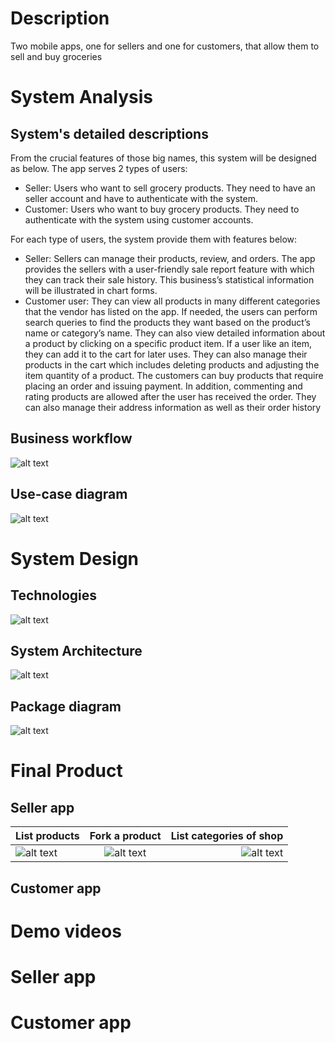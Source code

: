# Description
Two mobile apps, one for sellers and one for customers, that allow them to sell and buy groceries
# System Analysis
## System's detailed descriptions
From the crucial features of those big names, this system will be designed as
below. The app serves 2 types of users:
- Seller: Users who want to sell grocery products. They need to have an seller
account and have to authenticate with the system.
- Customer: Users who want to buy grocery products. They need to authenticate
with the system using customer accounts.

For each type of users, the system provide them with features below:
- Seller: Sellers can manage their products, review, and orders. The app provides
the sellers with a user-friendly sale report feature with which they can track
their sale history. This business’s statistical information will be illustrated in
chart forms.
- Customer user: They can view all products in many different categories that
the vendor has listed on the app. If needed, the users can perform search
queries to find the products they want based on the product’s name or category’s name. They can also view detailed information about a product by
clicking on a specific product item. If a user like an item, they can add it to
the cart for later uses. They can also manage their products in the cart which
includes deleting products and adjusting the item quantity of a product. The
customers can buy products that require placing an order and issuing payment.
In addition, commenting and rating products are allowed after the user has received the order. They can also manage their address information as well as
their order history
## Business workflow
![alt text](https://lh3.googleusercontent.com/WuyvouZCzZ3xtWHUAlMzEbwl446IuQBcXvwdCGP4R3XBHCkaOEMKBCZrB8XiVBOBdzM7MCgACUpzq3E_HOi37ePMj4ZrTlFM9p90-S9hY9cERLHkQ3DNMJoxr4un0oP_QaMaoGJJd-qNYYfZevEv5TGURy4EX9gcrWQOnF7pzhKEbD3JGaRCpGm4V4ZC15EhJRx_bLYxf-hlM6Gi_M9mVxoeRRq01tVZkyH1kmni5qWUqp6JgSmixPLUQxaD1Q99oh1AXwE2vlW1wvUhaXTaaFJO3_wndospdWYhQoIwETOr1K1YFmjqEm5P76zGmqTnwixYoYo-HUeV4Rd7rihtfs1hf6-vQ4CcvKY3KSCdO_EmPgkmss4C-ZEpltfNd_GadQrqrUHKIMu5l2k9c8G2AEaj9RtJzZ14FoFVwjGOcuFqTjJROhGhJVvyxdJDVVPTEcKZ7DoFKZuhJw2lPACTxbNcYatr8Oz5ouBzZYR1hPjxhLGReUtiA-Lsvjx9Ha11Cxbtj9bTnexyOp8kfcuB0sx4je00cicoc4sSF3CT6_BHnVNPxoKa_EDloShovt7BG25Hk7vqIffV3MC4kxwjfWEQiGBD3LCrIhBq2y7ryKg331Xz8EKSgdhZPGK7z3jvFcBzWtXlSV74QUJVs3MPcNbvAbI4DaeYKzfAqZMHNftUo-ZKHNid0QzmtkcklAIH09SlpSNLZIS4Pu1-uGstf_SLLYxz3znB-fW7lGvDclCbCLmJ2A0Le7HJQdUqzsmKYXnsPVfdsfH78eNg4NpI_ibZN_HeVRSFQac=s250-k-rw-no "Logo Title Text 1")

## Use-case diagram
![alt text](https://lh3.googleusercontent.com/aeHLb1lfiL_TYG27hpelOLC3mQJIVpcM3nlw_ma3XoDvW8D3Z-pmrpkY-8jaSlRN4v8Lg8CDykRcsQTjfxoizS8z0Q_mz0bOQ4fUFextORm04kBXDN3TMuzE1VsIvPDNSVZugpYDz2p6sQTE3wlRoOAsRwZGTQ1KnlpBUzDifITX3ByiSL750I7eKMMj9OLEuvHU6JLIy9cal0uxpqG0OyAvbpsuAx-NUoZ1JxzejWT-0B_8Biw8WLkMbigswFj3Lw8n6aFOVUEP-I0n_ru-58uoMviMUdmji6vs-oL5M-k1I_SSC705hxMS3QrBLW1Vr1mSJ_uN60WPYEE2nyyjMp_MfwbMIYnGICAtGrc4tSxPZT-4EZrH9TUbG8kqq-CuKP25CKjkW4SgpHreETAX6vh6Bwg5YY5OTJ0C0P7OoUOWwJKz6QHQWB_FRscZ3quRqbj-Ncok84gfbZZOP-Tsv4nPy2Ve7iA-RpkiznXeuZRac8vvaxIvsrVsW3ynRJudtMh-v1Z-PHTgJFPhko7ekKrucNTHb2064D80WZp0dTE3iC1bsdePRVhm_Tc0I7HICB7XpvR-7GgNI2UpA-NDBHl3JJN6uRf7AkkMZCOZ0dNaoZRuz22vj6Lp2pBoJask7ymfX7vBwfh4R4pERJbde1eBPOjiRgamW_RBd96TC2sLTel3zVwuk9FsrFzQQiy-UVdAo2JOZ9zTpaPoF4GpVDh9GpW6E4N8VWfsoEsiAO-bNCSZ28sMAhLo_RmgbWKARNG_3J2psNxSuN6XhPAqulJKAoS1wHyXvcQ=w552-h600-no?authuser=0 "Logo Title Text 1")
# System Design
## Technologies
![alt text](https://lh3.googleusercontent.com/aZfkMRb_bSLKnFZu6FxUvARDy7HDjtLWnVLyilxCYxGojXY_-gpED1c_4iNLUM6jgV7gN0YvRR7vRVrWfiCVap4oB4CssVGCaTE7jisHQwXXtP94Drf63mZGhdbx4Bz_waXZVuqum0_ldSOKkgVSLWZqQeKL3vigqJ7r4w0FpGwdJmrVEmDOQugzMevFDMJKtnMqGBioMu_YOI9lEzy2ugcNFLlkzC_Us-2XEMXDsEUsFAB_6excqQgrr_3ZAKJlAU4Z4tA3Jm4JXU942KFJkv3eCNQAKdICkVg2uHpLvq_gJC9bHOu9KV3l3ZxNHSXdSuDgV31bdr9dZi5-HGN4y8uz5Sko4XvanRUFJywlg96ujlDZCPfDxkwtlLedzPGkfj73tWkjWFf8dpEITLp6AMQHUmNsm6BVTfY3Hu6Llms3maFBJ_Ad4IAENfo8k5gQ7z_rFCsBgSx62eukpgMT-tPcBQRJn5hR8TfXl3sx6LJ5j_2Ris_ntEOTXXFGTGbv9o2lwT8KeCUVW85lQV3NRuQ9294lSDfc_QujFz7QZbP4Mwv7WqvjkwV7-1HP5Vjo0Yvw2X8DCoCVfB7yUDdMpVVphkoc-MZdEAsjcO8E6rx69Vqq5JMvo0Uo6xvaOZOvmCFI-at4tnAEsU69dzIqSeEUw0NzNOQsKmwzNZJE6R8IJ8SdRE23gm-3xpMWGwI8wzfHSTpHuT8f31QNMgxGLcud18QfooJGRgSv0D2o15fn9D1f0unMw8fHdUxSOqvAqpCHxHwJChIAnyhECeND98kHdbP67qoz7qY=w907-h591-no?authuser=0 "Logo Title Text 1")
## System Architecture
![alt text](https://lh3.googleusercontent.com/I81LQhi_UWh--yz1B86HDcGcGTCnRZWiuThidEYCnL77oPpZMYJYZuhlTxaGQaxudenfy9Kja239PlnPZnwwKuqxOwUk3Vx3ny99FmIZ-4kNlVveeQ6TAJVkJ0BtBBuR33RaTskkirImohtUnBBWIVbOl9wSRuAg9gwUi7dUg0mqDIdFV8_1hAujuGFhdFvJWw_JQvfEi6wpRrInFAuEf86hSGendYChellM1DqS9BsVnDu59Yt8Yxpo526f1CnqXeozTLVzNe9xpCB-lPjw7xWHXdlW90haiJlRbPEBJlk4kld7fH_2k7t_RvRPBw-FZHRrSqEt8x3W2aPd4lcJVpxxIQvtdOAoP_81oR9WGN2TFGRFOR8MxbrQTiY4k-w9scARpWl7_v3OC_FW-HWmpCEMU-ax-AAAdXYtloxQV05DmzjxEgxKStQn0KcsBt7YW2KU-CfWfTLP8Zq65hJoKzmHMZtoyG0dnIwfNzeke_G7iKi6mWt7-75WFox1A8aLR5-omL6SNSA7oz7UzGSkwDJioH3KHD26k-wNyA4PY-QE8zHQ_60fGxWa-mgMAeWHs8E64RuQw7-fKiDAl6IXRPEr38XomRcjJ2GKuy6WLamKP_DjckRJqFjZA3ZhiwErgNIFqU-vv5Zu4QnaWvQJu9uOvnc8Xvn6xF4gRdYGC2_-zbtEDLI9rOb7G7JvRNbQ1FjAmif69nvWAL58JxtaGdC_-XSOOUdotkoOw2UXjUSL3eQaV-WGONz-bV1f5Qd1OrwihsIo2vVqSJHEmntxzWNN43YJY9Xf7Hk=w512-h352-no?authuser=0 "Logo Title Text 1")

## Package diagram
![alt text](https://lh3.googleusercontent.com/f1dtO5q3THbzz4txPFk5bOJHl3hjtnf962atXvk4QovS-QobUDZu7S64M4xO_n2D8EthIyvWKtsSQ1z4Xmr6OTJ1ME5rCphKQKbldyTc_Jc3Tqt8hK-O5KPXgynD1bZecahlQ5f5ovxcmlrEnWaO0LVVVEodwkCoeRk1XYlVgU2orn3e9udnPoo8OpD0wiEqHuZKgdHi7BLf_ly0D3JIefD-ck28TsIG1yiCxj8P8giKds62urztFEiPv6NZm8ekNLPLjggOai47fbW_ltAm62T0-0MfkKHVXM5cD2JvRY7NWyyRXFFUoQgvZyv6NqyLn9TpfrW5GC3RKNi4ePhatFvsd52bL74dbp03gL1rcMI7KZBxvEEslIQJ4TTpKvnk5xmhh8VULZGFDNxW2gJkuU4OVqtEP6CSs_JSC7K_tBiKrDMOs5jpfX7Yh8ga0i7q6rb6aNVi4FDpinchgHMSnwxaTT1vQ9X7-MPd2IuSa6VC-kZszEA21q-Ru-l9LQ7Q3VSWWuHjalSAjSqgoiDxeZvBPRmSKprcZsEL_wiGDSW7XWQ6SgI2my9EQznhMwGIe06GyG3wxAvTmbd-gEX87HKn-R3M_jYKcdwbxzURcSv2h-FTKqg4TL6DJ7tXsHBpgzmf0lX5LEJ-C1wl-M_OSswirZ7Wlz-ZXkX16CFDAzu9PGMxf3qkSBUmDTQeA-KNAVWxfiZV7ZJQ4nmrAjQFL0PgFpB3tfpPoaxcWEUvMr89g_koms97ZVjeBpjCs9s3xmcap0GHXIF6hPi8kgTBi_-lsUuT1t2uJbw=w323-h600-no?authuser=0 "Logo Title Text 1")
# Final Product
## Seller app
| List products        | Fork a product           | List categories of shop  |
| ------------- |:-------------:| -----:|
| ![alt text](https://lh3.googleusercontent.com/YxvrGDpMCZ2aDbPPQ20xpp7fO2hG20p4AGJvL97T35wybiaKsNsoLdH-0f0nG_vlT4sYzIfjWEp6AE94CVxzo313qf_M_APvvKA4Yx6VZSm3PdZSQaAeZcZnnq0RM8aqhmMwEIkJF9QlOxfkveP1yNicCdH5p-wJuXTPVUdmwXLwohaKmuDfBk46C8telOm0_7wPlcKAqsAD_aEMr3Taa4Q5jBn9p71VySYLIm6qHKsIQtAU40nD5ERoH_ynbzSKGnjJAXtm89yrCXCIJSWmjAZ3GoAyAG1QzpQuQ47hGaeEsVQvFAW_s46-YImOBYs-lvfpr8B75Zp4eH4g8XnYRpGPTG0MLZcfekHufPApWyldXStxhIo2DJfORj9Lvrya_mQRXRQX5PhOh8K7h5vgSZhN3aCeYRz5GwcL4hCnt3UbaWKeLEB1V6Awve6UU8fv5Z9dbRpwnGmtkbS-JqrgWhQO4wHBQRB1gQNK2bZ2bwgZEDBRzfmiZ9KUzNv8BqeLh1jAcpazjSxnZOC-RL_Epl5FYULS7WkwTYdruHRoWpNDwNYvUSiCa8vS93BoL_s7kNn_Ik_qofW-72P5r57tU7JMGkTtUd-N53ZupnjwJPs75rt6Xgv_ezXSyMx1ZJeSGb6fATVOx7YhUvCrXP-tsC4ay2CNnmDz4w2VSs69HjpXxDyioVkdkgqCF3FPCloa7iwL0MoIYxsOGk0teErLdmBg9yBGIj-IYhNov4Sz_YTlolgjoSZUvdZWvME1r9VTvq6rYiPel3yAIst2K1QP8gbfZAlz7cubaG8=s250-k-rw-no "Logo Title Text 1")|![alt text](https://lh3.googleusercontent.com/bU3iwKzOMLldmge1IPBozQ4T_z2OdBXVyTqq9RXBqWE1VhH16Ue3PYORa5Pmq4P0QMht41xPfREWsiIkc6ZuT65TPL3daIpVNiHRoq3We9Eo6LGAE2KR2MuttxRmdSdT4YRgSxUcU3H17P3Z0dq_EcXSQg28_hn8TM4r2iMrGZDFr4AlToc5noByU8WppsNm6aNfWKbkSm43svzyHTODJhc17M065qwanllynPVe4vLoYYD0EEAdo2Eml1ZR_qaJAosC-7oIQaVMvXKbteiD7y9s0E42OW18V_aqDKGgtiQbXxLmgti2D1x0RHcIOGAskcdCkvw9JxU7vhQFMdsI4zLBRfcv1n_9sThcKefKmCTzGxveqduMgOuZg1N0kKPOJg78nJUpXdTM9ve7vYGUF0ofM0I9CbzpupRh1057ZKX7Y9vD83_uWNURZJcN6lTJmS6Iwh4ek5JSX_RCM0Sd2GhF4D4YK408usnPP_E6azEmeL0NLHZOUoV7ka2LbZRTOyaG-DhIiRtnaCC0QUIEg0kQsYhhtCHl9yaHDf2g3zfldFT1vQzi0zpxYWwEoffgPB3sqHiX7zdYOAaf74XEbmSvapp5CueA1i7_EE7mqHpN3Cjayu1aIH0MDzyEQrHJswQnG9OzeGacytLYTN12Qg_jZrD0gdtpS75VQyDftevGE1m6tyPJR15jTmiI88B_iGbZuPYTGjzOr1KGmbn6NFmdv_GShf4X76ouFjN6aMsEL0XWfqshPrQCGuWbz9uWAqWqrNrhk4JCRAn-S1wBJtdLXmPIR-TBpJc=w270-h600-no?authuser=0 "Logo Title Text 1") | ![alt text](https://lh3.googleusercontent.com/g3jJN4R6QGk4aksgDK0D5RAlFuXXy87aOxe8DVrCQzzK9aaRlEXVtdv4v8BumfvqTSoVpjWI1j_oTYfEJxZ78T1GOxYznsx7igk3JXXeINf8UREbEo2iSeXYpzc1Vz0b6eMq5WBisUQPx5vQpxV9NMfwjd_Yslc8dtwKzY87WvHcRrwcoB1k0N-f5D-D-UKr-XwlFOescNw0r-8NkAmIAvjufEbNxEECGCu8X0VBOQALzHCMPVvh0mkfso5WAZjDUQkeC04P8XaWmuxVqG1wFRoE4mRZHmiIQq8SjqOXoc_QsAw8UFBBAmED9izd9Kjl1YUIAXMyVV7VZPI027RNgxSj4cruSXxPJ6GIEV21yGJHSt31r5Opa35y2XBZx4kXvLIjCP5ju1b39XcYvs0Kn5wSPkuZYQ7jQVPV7oXB6iYAW0XuWV1IUQZnxKY3wu0JwHbkeCRH3mPFo5JGwl2oM9IX0SCCL1ITkZevHoeH-WZ0DTAidjOg_KwfG2EyERtf89j2XTEyWW4EJsshgLBxSiM1-F3QbZHJ2jFoMVzDEX4BNgxTnUbFTTBH0rjsHRnsu6wdsN2VTD_pwBwiqJEIub5rJFBRh1NCzIBq1KbjP4GvhxBWsVqyQtqyuPf-jgtQglTHMF632weXVkTVXmasSgfe6VuYuvDlEk7OEDBzyHP-z4mAdS8Lia2uKm_VsHOqxH017JKR2CiGyN3mHsqkEVZD_1H54bfTIoQKrmWyNqUPrLhvmXNLjch58vfrm1gt5Q3W853Nk-Mz8DNl_JIr4sHJOyxie2LVAmE=w270-h600-no?authuser=0 "Logo Title Text 1") |

## Customer app
# Demo videos
# Seller app
# Customer app